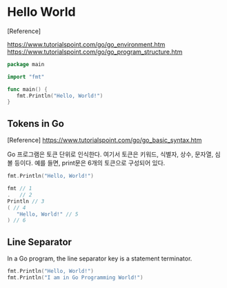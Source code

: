 # Hello World

[Reference]

https://www.tutorialspoint.com/go/go_environment.htm
https://www.tutorialspoint.com/go/go_program_structure.htm

```go
package main

import "fmt"

func main() {
   fmt.Println("Hello, World!")
}
```

## Tokens in Go
[Reference]
https://www.tutorialspoint.com/go/go_basic_syntax.htm

Go 프로그램은 토큰 단위로 인식한다. 여기서 토큰은 키워드, 식별자, 상수, 문자열, 심볼 등이다. 예를 들면, print문은 6개의 토큰으로 구성되어 있다.

```go
fmt.Println("Hello, World!")
```

```go
fmt // 1
.   // 2
Println // 3 
( // 4
   "Hello, World!" // 5
) // 6 
```

## Line Separator
In a Go program, the line separator key is a statement terminator. 
```go
fmt.Println("Hello, World!")
fmt.Println("I am in Go Programming World!")
```
